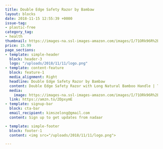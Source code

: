 ```yaml
---
title: Double Edge Safety Razor by Bambaw
layout: blocks
date: 2018-11-15 12:55:39 +0000
issue-tag:
- plastic-free
category_tag:
- health
thumbnail: https://images-na.ssl-images-amazon.com/images/I/71ORk96R%2BwL._SL1500_.jpg
price: 15.99
page_sections:
- template: simple-header
  block: header-3
  logo: "/uploads/2018/11/11/logo.png"
- template: content-feature
  block: feature-1
  media_alignment: Right
  headline: Double Edge Safety Razor by Bambaw 
  content: Double Edge Safety Razor with Long Natural Bamboo Handle | The Perfect Shave | High Quality | Sustainable and Durable | Environmentally Friendly |Fits All Double Edge Razor Blades | Bambaw
  media:
    image: https://images-na.ssl-images-amazon.com/images/I/71ORk96R%2BwL._SL1500_.jpg
  link: https://amzn.to/2DpxymE
- template: signup-bar
  block: cta-bar
  email_recipient: kimszelong@gmail.com
  content: Sign up to get updates from nadaar

- template: simple-footer
  block: footer-1
  content: <img src="/uploads/2018/11/11/logo.png">

---
```

